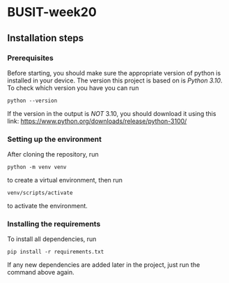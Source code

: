# BUSIT-week20
## Installation steps
### Prerequisites
Before starting, you should make sure the appropriate version of python is installed in your device. The version this project is based on is *Python 3.10*. To check which version you have you can run 
```
python --version
```
If the version in the output is _NOT_ 3.10, you should download it using this link: https://www.python.org/downloads/release/python-3100/
### Setting up the environment 
After cloning the repository, run
```
python -m venv venv 
```
to create a virtual environment, then run
```
venv/scripts/activate
```
to activate the environment.

### Installing the requirements
To install all dependencies, run
```
pip install -r requirements.txt
```
If any new dependencies are added later in the project, just run the command above again.


